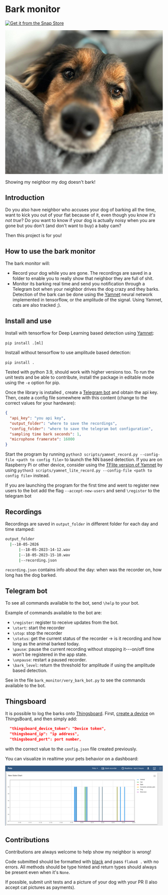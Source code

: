 # Bark monitor

[![Get it from the Snap Store](https://snapcraft.io/static/images/badges/en/snap-store-black.svg)](https://snapcraft.io/bark-monitor)

![](images/watson.jpg)

Showing my neighbor my dog doesn't bark!

## Introduction

Do you also have neighbor who accuses your dog of barking all the time, want to kick you out of your flat because of it, even though you know _it's not true_?
Do you want to know if your dog is actually noisy when you are gone but you don't (and don't want to buy) a baby cam?

Then this project is for you!

## How to use the bark monitor

The bark monitor will:

* Record your dog while you are gone.
  The recordings are saved in a folder to enable you to really show that neighbor they are full of shit.
* Monitor its barking real time and send you notification through a Telegram bot when your neighbor drives the dog crazy and they barks.
  Detection of the bark can be done using the [Yamnet](https://www.tensorflow.org/hub/tutorials/yamnet) neural network implemented in tensorflow, or the amplitude of the signal.
  Using Yamnet, cats are also tracked ;).

## Install and use

Install with tensorflow for Deep Learning based detection using [Yamnet](https://www.tensorflow.org/hub/tutorials/yamnet):

`pip install .[ml]`

Instzall without tensorflow to use amplitude based detection:

`pip install .`

Tested with python 3.9, should work with higher versions too.
To run the unit tests and be able to contribute, install the package in editable mode using the `-e` option for pip.

Once the library is installed , create a [Telegram bot](https://www.rowy.io/blog/create-telegram-bot) and obtain the api key.
Then, ceate a config file somewhere with this content (change to the correct values for your hardware):

```json
{
  "api_key": "you api key",
  "output_folder": "where to save the recordings",
  "config_folder": "where to save the telegram bot configuration",
  "sampling time bark seconds": 1,
  "microphone framerate": 16000
}

```

Start the program by running `python3 scripts/yamnet_record.py --config-file <path to config file>` to launch the NN based detection.
If you are on Raspberry Pi or other device, consider using the [TFlite version of Yamnet](https://tfhub.dev/google/lite-model/yamnet/classification/tflite/1) by using `python3 scripts/yamnet_lite_record.py --config-file <path to config file>` instead.

If you are launching the program for the first time and went to register new users to the bot add the flag `--accept-new-users` and send `\register` to the telegram bot

## Recordings

Recordings are saved in `output_folder` in different folder for each day and time stamped:

```bash
output_folder
  |--18-05-2026
      |--18-05-2023-14-12.wav
      |--18-05-2023-15-10.wav
      |--recording.json

```

`recording.json` contains info about the day: when was the recorder on, how long has the dog barked.

## Telegram bot

To see all commands available to the bot, send `\help` to your bot.

Example of commands available to the bot are:

* `\register`: register to receive updates from the bot.
* `\start`: start the recorder
* `\stop`: stop the recorder
* `\status`: get the current status of the recorder -> is it recording and how long as the animal barked today.
* `\pause`: pause the current recording without stopping it---on/off time won't be registered in the app state.
* `\unpause`: restart a paused recorder.
* `\bark_level`: return the threshold for amplitude if using the amplitude based detection.

See in the file `bark_monitor/very_bark_bot.py` to see the commands available to the bot.

## Thingsboard

It is possible to log the barks onto [Thingsboard](https://thingsboard.io/).
First, [create a device](https://thingsboard.io/docs/getting-started-guides/helloworld/#step-1-provision-device) on ThingsBoard, and then simply add:

```json
  "thingsboard_device_token": "Device token",
  "thingsboard_ip": "ip address",
  "thingsboard_port": port number,
```

with the correct value to the `config.json` file created previously.

You can visualize in realtime your pets behavior on a dashboard:

![Dashboard sowing when the pet did noise](images/dashboard.png)

## Contributions

Contributions are always welcome to help show my neighbor is wrong!

Code submitted should be formatted with [black](https://pypi.org/project/black/) and pass `flake8 .` with no errors.
All methods should be type hinted and return types should always be present even when it's `None`.

If possible, submit unit tests and a picture of your dog with your PR (I also accept cat pictures as payments).
